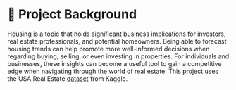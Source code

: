 # 📌 Project Background 

Housing is a topic that holds significant business implications for investors, real estate professionals, and potential homeowners. Being able to forecast housing trends can help promote more well-informed decisions when regarding buying, selling, or even investing in properties. For individuals and businesses, these insights can become a useful tool to gain a competitive edge when navigating through the world of real estate. This project uses the USA Real Estate [dataset](https://www.kaggle.com/datasets/ahmedshahriarsakib/usa-real-estate-dataset/data) from Kaggle.  
